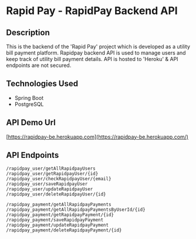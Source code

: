 # Rapid Pay - RapidPay Backend API

## Description
This is the backend of the 'Rapid Pay' project which is developed as a utility bill payment platform.
Rapidpay backend API is used to manage users and keep track of utility bill payment details.
API is hosted to 'Heroku' & API endpoints are not secured.

## Technologies Used
* Spring Boot
* PostgreSQL

## API Demo Url
[https://rapidpay-be.herokuapp.com](https://rapidpay-be.herokuapp.com/)
	
## API Endpoints
	/rapidpay_user/getAllRapidpayUsers
	/rapidpay_user/getRapidpayUser/{id}
	/rapidpay_user/checkRapidpayUser/{email}
	/rapidpay_user/saveRapidpayUser
	/rapidpay_user/updateRapidpayUser
	/rapidpay_user/deleteRapidpayUser/{id}
	
	/rapidpay_payment/getAllRapidpayPayments
	/rapidpay_payment/getAllRapidpayPaymentsByUserId/{id}
	/rapidpay_payment/getRapidpayPayment/{id}
	/rapidpay_payment/saveRapidpayPayment
	/rapidpay_payment/updateRapidpayPayment
	/rapidpay_payment/deleteRapidpayPayment/{id}
